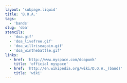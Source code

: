 ```yaml
---
layout: 'subpage.liquid'
title: 'D.O.A.'
tags:
  - 'bands'
slug: 'doa'
stencils:
  - 'doa.gif'
  - 'doa_livefree.gif'
  - 'doa_willriseagain.gif'
  - 'doa_winthebattle.gif'
links:
  - href: 'http://www.myspace.com/doapunk'
    title: 'official myspace'
  - href: 'http://en.wikipedia.org/wiki/D.O.A._(band)'
    title: 'wiki'
---
```

